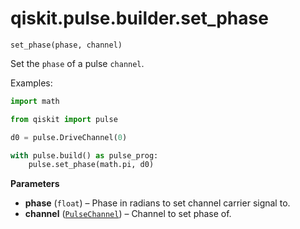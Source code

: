 <span id="qiskit-pulse-builder-set-phase" />

# qiskit.pulse.builder.set\_phase

<span id="undefined" />

`set_phase(phase, channel)`

Set the `phase` of a pulse `channel`.

Examples:

```python
import math

from qiskit import pulse

d0 = pulse.DriveChannel(0)

with pulse.build() as pulse_prog:
    pulse.set_phase(math.pi, d0)
```

**Parameters**

*   **phase** (`float`) – Phase in radians to set channel carrier signal to.
*   **channel** ([`PulseChannel`](qiskit.pulse.channels#PulseChannel "qiskit.pulse.channels.PulseChannel")) – Channel to set phase of.
